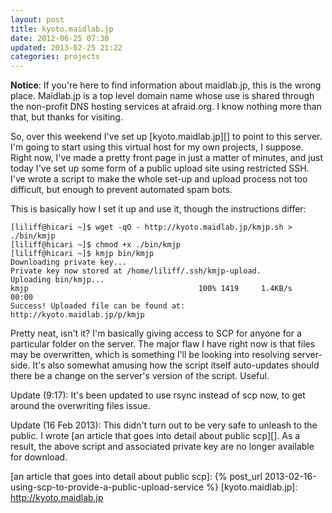 ```yaml
---
layout: post
title: kyoto.maidlab.jp
date: 2012-06-25 07:30
updated: 2013-02-25 21:22
categories: projects
---
```

**Notice**: If you're here to find information about maidlab.jp, this is 
the wrong place. Maidlab.jp is a top level domain name whose use is shared 
through the non-profit DNS hosting services at afraid.org. I know nothing 
more than that, but thanks for visiting.

So, over this weekend I've set up [kyoto.maidlab.jp][] to point to this 
server. I'm going to start using this virtual host for my own projects, I 
suppose. Right now, I've made a pretty front page in just a matter of 
minutes, and just today I've set up some form of a public upload site using 
restricted SSH. I've wrote a script to make the whole set-up and upload 
process not too difficult, but enough to prevent automated spam bots.

This is basically how I set it up and use it, though the instructions differ:

    [liliff@hicari ~]$ wget -qO - http://kyoto.maidlab.jp/kmjp.sh > ./bin/kmjp
    [liliff@hicari ~]$ chmod +x ./bin/kmjp
    [liliff@hicari ~]$ kmjp bin/kmjp 
    Downloading private key...
    Private key now stored at /home/liliff/.ssh/kmjp-upload.
    Uploading bin/kmjp...
    kmjp                                      100% 1419     1.4KB/s   00:00    
    Success! Uploaded file can be found at:
    http://kyoto.maidlab.jp/p/kmjp

Pretty neat, isn't it? I'm basically giving access to SCP for anyone for a 
particular folder on the server. The major flaw I have right now is that 
files may be overwritten, which is something I'll be looking into resolving 
server-side. It's also somewhat amusing how the script itself auto-updates 
should there be a change on the server's version of the script. Useful.

Update (9:17): It's been updated to use rsync instead of scp now, to get 
around the overwriting files issue.

Update (16 Feb 2013): This didn't turn out to be very safe to unleash to 
the public. I wrote [an article that goes into detail about public scp][]. 
As a result, the above script and associated private key are no longer available 
for download.

[an article that goes into detail about public scp]: {% post_url 2013-02-16-using-scp-to-provide-a-public-upload-service %}
[kyoto.maidlab.jp]: http://kyoto.maidlab.jp
